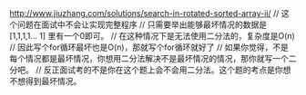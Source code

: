 http://www.jiuzhang.com/solutions/search-in-rotated-sorted-array-ii/
// 这个问题在面试中不会让实现完整程序
   // 只需要举出能够最坏情况的数据是 [1,1,1,1... 1] 里有一个0即可。
   // 在这种情况下是无法使用二分法的，复杂度是O(n)
   // 因此写个for循环最坏也是O(n)，那就写个for循环就好了
   //  如果你觉得，不是每个情况都是最坏情况，你想用二分法解决不是最坏情况的情况，那你就写一个二分吧。
   //  反正面试考的不是你在这个题上会不会用二分法。这个题的考点是你想不想得到最坏情况。
